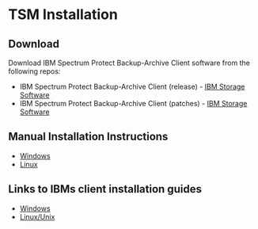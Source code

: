 # TSM Installation

## Download

Download IBM Spectrum Protect Backup-Archive Client software from the following repos:

- IBM Spectrum Protect Backup-Archive Client (release) - [IBM Storage Software](https://www3.software.ibm.com/storage/tivoli-storage-management/maintenance/client/)
- IBM Spectrum Protect Backup-Archive Client (patches) - [IBM Storage Software](https://www3.software.ibm.com/storage/tivoli-storage-management/patches/client/)

## Manual Installation Instructions

- [Windows](windows.md)
- [Linux](linux.md)

## Links to IBMs client installation guides

- [Windows](https://www.ibm.com/docs/en/SSEQVQ_8.1.24/pdf/b_ba_guide_win.pdf)
- [Linux/Unix](https://www.ibm.com/docs/en/SSEQVQ_8.1.24/pdf/b_ba_guide_unx_lnx.pdf)
